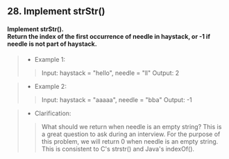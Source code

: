 ## 28. Implement strStr()
#### Implement strStr().<br>Return the index of the first occurrence of needle in haystack, or -1 if needle is not part of haystack.

>* Example 1:
>> Input: haystack = "hello", needle = "ll"
>> Output: 2

>* Example 2:
>> Input: haystack = "aaaaa", needle = "bba"
>> Output: -1

>* Clarification:
>> What should we return when needle is an empty string? This is a great question to ask during an interview.
>> For the purpose of this problem, we will return 0 when needle is an empty string. This is consistent to C's strstr() and Java's indexOf().